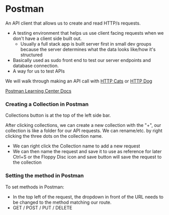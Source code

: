 # Postman

An API client that allows us to create and read HTTP/s requests.

- A testing environment that helps us use client facing requests when we don't have a client side built out.
  - Usually a full stack app is built server first in small dev groups because the server determines what the data looks like/how it's structured
- Basically used as sudo front end to test our server endpoints and database connection.
- A way for us to test APIs

We will walk through making an API call with [HTTP Cats](https://http.cat/) or [HTTP Dog](https://http.dog/)

[Postman Learning Center Docs](https://learning.postman.com/docs/introduction/overview/)


### Creating a Collection in Postman
Collections button is at the top of the left side bar.

After clicking collections, we can create a new collection with the "+", our collection is like a folder for our API requests. We can rename/etc. by right clicking the three dots on the collection name.
- We can right click the Collection name to add a new request
- We can then name the request and save it to use as reference for later
Ctrl+S or the Floppy Disc icon and save button will save the request to the collection 

### Setting the method in Postman

To set methods in Postman:
  - In the top left of the request, the dropdown in front of the URL needs to be changed to the method matching our route.
  - GET / POST / PUT / DELETE
  